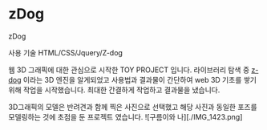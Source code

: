 # zDog
zDog

사용 기술
HTML/CSS/Jquery/Z-dog

웹 3D 그래픽에 대한 관심으로 시작한 TOY PROJECT 입니다.
라이브러리 탐색 중 [z-dog](https://google.com) 이라는 3D 엔진을 알게되었고 사용법과 결과물이 간단하여 web 3D 기초를 쌓기 위해 작업을 시작했습니다.
최대한 간결하게 작업하고 결과물을 냈습니다.

3D그래픽의 모델은 반려견과 함께 찍은 사진으로 선택했고 해당 사진과 동일한 포즈를 모델링하는 것에 초점을 둔 프로젝트 였습니다.
![구름이와 나][./IMG_1423.png]

